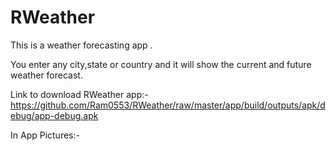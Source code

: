 # RWeather
This is a weather forecasting app .

You enter any city,state or country and it will show the current and future weather forecast.

Link to download RWeather app:-  https://github.com/Ram0553/RWeather/raw/master/app/build/outputs/apk/debug/app-debug.apk

In App Pictures:-

